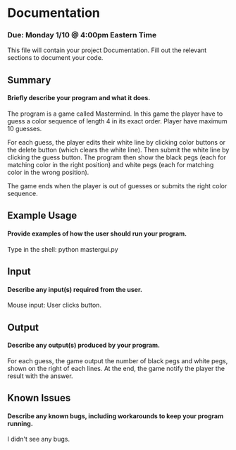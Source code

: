 # Documentation
### Due: Monday 1/10 @ 4:00pm Eastern Time

This file will contain your project Documentation. Fill out the relevant sections to document your code.

## Summary
#### Briefly describe your program and what it does.
The program is a game called Mastermind. In this game the player have to guess a color sequence of length 4 in its exact order. Player have maximum 10 guesses.

For each guess, the player edits their white line by clicking color buttons or the delete button (which clears the white line). Then submit the white line by clicking the guess button. The program then show the black pegs (each for matching color in the right position) and white pegs (each for matching color in the wrong position).

The game ends when the player is out of guesses or submits the right color sequence.

## Example Usage
#### Provide examples of how the user should run your program.
Type in the shell: python mastergui.py

## Input
#### Describe any input(s) required from the user.
Mouse input: User clicks button.

## Output
#### Describe any output(s) produced by your program.
For each guess, the game output the number of black pegs and white pegs, shown on the right of each lines. At the end, the game notify the player the result with the answer.

## Known Issues
#### Describe any known bugs, including workarounds to keep your program running.
I didn't see any bugs.
